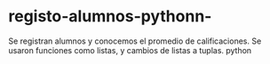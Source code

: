 # registo-alumnos-pythonn-
Se registran alumnos y conocemos el promedio de calificaciones. Se usaron funciones como listas, y cambios de listas a tuplas. python
